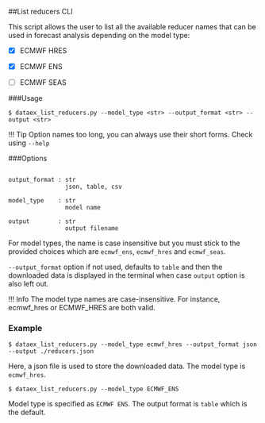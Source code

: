 ##List reducers CLI

This script allows the user to list all the available reducer names that can be used in forecast analysis depending on the model type:

- [X] ECMWF HRES
- [X] ECMWF ENS
- [ ] ECMWF SEAS


###Usage
```
$ dataex_list_reducers.py --model_type <str> --output_format <str> --output <str>
```

!!! Tip
    Option names too long, you can always use their short forms. Check using `--help`
    
###Options
```

output_format : str
                json, table, csv 
                
model_type    : str
                model name  

output        : str
                output filename

```

For model types, the name is case insensitive but you must stick to the provided choices which are `ecmwf_ens`, `ecmwf_hres` and `ecmwf_seas`.

 `--output_format` option if not used, defaults to `table` and then the downloaded data is displayed in the terminal when case `output` option is also left out. 

!!! Info
    The model type names are case-insensitive. For instance, ecmwf_hres or ECMWF_HRES are both valid. 


### Example

```
$ dataex_list_reducers.py --model_type ecmwf_hres --output_format json --output ./reducers.json
```
Here, a json file is used to store the downloaded data. The model type is `ecmwf_hres`.

```
$ dataex_list_reducers.py --model_type ECMWF_ENS 
```

Model type is specified as `ECMWF ENS`. The output format is `table` which is the default. 
